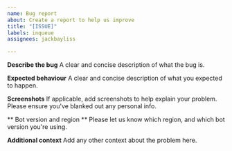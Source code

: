 ```yaml
---
name: Bug report
about: Create a report to help us improve
title: "[ISSUE]"
labels: inqueue
assignees: jackbayliss

---
```


**Describe the bug**
A clear and concise description of what the bug is.

**Expected behaviour**
A clear and concise description of what you expected to happen.

**Screenshots**
If applicable, add screenshots to help explain your problem. Please ensure you've blanked out any personal info.

** Bot version and region **
Please let us know which region, and which bot version you're using.

**Additional context**
Add any other context about the problem here.
